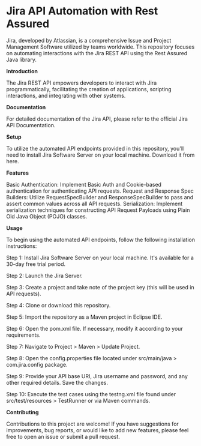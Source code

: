 # **Jira API Automation with Rest Assured**

Jira, developed by Atlassian, is a comprehensive Issue and Project Management Software utilized by teams worldwide. This repository focuses on automating interactions with the Jira REST API using the Rest Assured Java library.

**Introduction**

The Jira REST API empowers developers to interact with Jira programmatically, facilitating the creation of applications, scripting interactions, and integrating with other systems.

**Documentation**

For detailed documentation of the Jira API, please refer to the official Jira API Documentation.

**Setup**

To utilize the automated API endpoints provided in this repository, you'll need to install Jira Software Server on your local machine. Download it from here.

**Features**

Basic Authentication: Implement Basic Auth and Cookie-based authentication for authenticating API requests.
Request and Response Spec Builders: Utilize RequestSpecBuilder and ResponseSpecBuilder to pass and assert common values across all API requests.
Serialization: Implement serialization techniques for constructing API Request Payloads using Plain Old Java Object (POJO) classes.

**Usage**

To begin using the automated API endpoints, follow the following installation instructions:

Step 1: Install Jira Software Server on your local machine. It's available for a 30-day free trial period.

Step 2: Launch the Jira Server.

Step 3: Create a project and take note of the project key (this will be used in API requests).

Step 4: Clone or download this repository.

Step 5: Import the repository as a Maven project in Eclipse IDE.

Step 6: Open the pom.xml file. If necessary, modify it according to your requirements.

Step 7: Navigate to Project > Maven > Update Project.

Step 8: Open the config.properties file located under src/main/java > com.jira.config package.

Step 9: Provide your API base URI, Jira username and password, and any other required details. Save the changes.

Step 10: Execute the test cases using the testng.xml file found under src/test/resources > TestRunner or via Maven commands.

**Contributing**

Contributions to this project are welcome! If you have suggestions for improvements, bug reports, or would like to add new features, please feel free to open an issue or submit a pull request.

